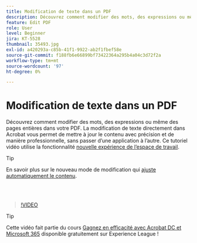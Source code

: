 ```yaml
---
title: Modification de texte dans un PDF
description: Découvrez comment modifier des mots, des expressions ou même des pages entières dans votre PDF
feature: Edit PDF
role: User
level: Beginner
jira: KT-5528
thumbnail: 35493.jpg
exl-id: a420293a-c85b-41f1-9922-ab2f1fbef58e
source-git-commit: f188fb6e66899bf73422364a295b4a04c3d72f2a
workflow-type: tm+mt
source-wordcount: '97'
ht-degree: 0%

---
```


# Modification de texte dans un PDF

Découvrez comment modifier des mots, des expressions ou même des pages entières dans votre PDF. La modification de texte directement dans Acrobat vous permet de mettre à jour le contenu avec précision et de manière professionnelle, sans passer d’une application à l’autre. Ce tutoriel vidéo utilise la fonctionnalité [nouvelle expérience de l’espace de travail](new-workspace.md).

>[!TIP]
>
>En savoir plus sur le nouveau mode de modification qui [ajuste automatiquement le contenu](auto-adjust-layout.md).

<br> 

>[!VIDEO](https://video.tv.adobe.com/v/35493?quality=12&learn=on&hidetitle=true)

>[!TIP]
>
>Cette vidéo fait partie du cours [Gagnez en efficacité avec Acrobat DC et Microsoft 365](https://experienceleague.adobe.com/?recommended=Acrobat-U-1-2021.microsoft365) disponible gratuitement sur Experience League !
